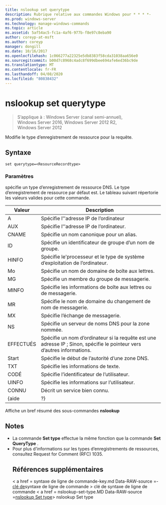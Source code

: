 ```yaml
---
title: nslookup set querytype
description: Rubrique relative aux commandes Windows pour * * * *-
ms.prod: windows-server
ms.technology: manage-windows-commands
ms.topic: article
ms.assetid: 5af54ac5-fc1a-4af6-977b-f8e97c8eba90
author: coreyp-at-msft
ms.author: coreyp
manager: dongill
ms.date: 10/16/2017
ms.openlocfilehash: 1c066277a22325e5db8383f58cda31038aa656e0
ms.sourcegitcommit: b00d7c8968c4adc8f699dbee694afe6ed36bc9de
ms.translationtype: MT
ms.contentlocale: fr-FR
ms.lasthandoff: 04/08/2020
ms.locfileid: "80838432"
---
```

# <a name="nslookup-set-querytype"></a>nslookup set querytype

>S’applique à : Windows Server (canal semi-annuel), Windows Server 2016, Windows Server 2012 R2, Windows Server 2012

Modifie le type d’enregistrement de ressource pour la requête.
## <a name="syntax"></a>Syntaxe
```
set querytype=<ResourceRecordtype>
```
### <a name="parameters"></a>Paramètres
<ResourceRecordtype> spécifie un type d’enregistrement de ressource DNS. Le type d’enregistrement de ressource par défaut est. Le tableau suivant répertorie les valeurs valides pour cette commande.

| Valeur |                                                   Description                                                   |
|-------|-----------------------------------------------------------------------------------------------------------------|
|   A   |                                      Spécifie l'&#39;adresse IP de l’ordinateur                                      |
|  AUX  |                                     Spécifie l'&#39;adresse IP de l’ordinateur.                                      |
| CNAME |                                    Spécifie un nom canonique pour un alias.                                     |
|  ID  |                                  Spécifie un identificateur de groupe d’un nom de groupe.                                  |
| HINFO |                          Spécifie le&#39;processeur et le type de système d’exploitation de l’ordinateur.                           |
|  Mo   |                                        Spécifie un nom de domaine de boîte aux lettres.                                         |
|  MG   |                                         Spécifie un membre du groupe de messagerie.                                          |
| MINFO |                                   Spécifie les informations de boîte aux lettres ou de messagerie.                                   |
|  MR   |                                     Spécifie le nom de domaine du changement de nom de messagerie.                                      |
|  MX   |                                          Spécifie l’échange de messagerie.                                          |
|  NS   |                                 Spécifie un serveur de noms DNS pour la zone nommée.                                 |
|  EFFECTUÉS  | Spécifie un nom d’ordinateur si la requête est une adresse IP ; Sinon, spécifie le pointeur vers d’autres informations. |
|  Start  |                                Spécifie le début de l’autorité d’une zone DNS.                                 |
|  TXT  |                                         Spécifie les informations de texte.                                         |
|  CODÉ  |                                         Spécifie l’identificateur de l’utilisateur.                                          |
| UINFO |                                         Spécifie les informations sur l’utilisateur.                                         |
|  CONNU  |                                         Décrit un service bien connu.                                         |
| {aide |                                                       ?}                                                        |

Affiche un bref résumé des sous-commandes <strong>nslookup</strong>
## <a name="remarks"></a>Notes
- La commande <strong>Set type</strong> effectue la même fonction que la commande <strong>Set QueryType</strong> .
- Pour plus d’informations sur les types d’enregistrements de ressources, consultez Request for Comment (RFC) 1035.
  ## <a name="additional-references"></a>Références supplémentaires
  < a href = syntaxe de ligne de commande-key.md Data-RAW-source =- [clé de](command-line-syntax-key.md)syntaxe de ligne de commande > clé de syntaxe de ligne de commande</a> < a href = nslookup-set-type.MD Data-RAW-source =[nslookup Set type](nslookup-set-type.md)> nslookup Set type</a>
